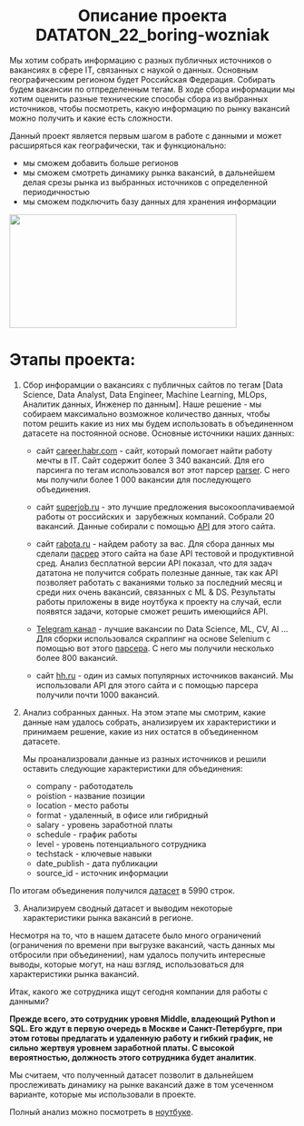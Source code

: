 # <center>Описание проекта DATATON_22_boring-wozniak</center>

Мы хотим собрать информацию с разных публичных источников о вакансиях в сфере IT, связанных с наукой о данных. Основным географическим регионом будет Российская Федерация. Собирать будем вакансии по отпределенным тегам. В ходе сбора информации мы хотим оценить разные технические способы сбора из выбранных источников, чтобы посмотреть, какую информацию по рынку вакансий можно получить и какие есть сложности.

Данный проект является первым шагом в работе с данными и может расширяться как географически, так и функционально:

* мы сможем добавить больше регионов
* мы сможем смотреть динамику рынка вакансий, в дальнейшем делая срезы рынка из выбранных источников с определенной периодичностью
* мы сможем подключить базу данных для хранения информации

<img src="https://www.hillwebcreations.com/wp-content/uploads/2020/09/the-value-of-market-research-for-seo.jpg"  width="400" height="200">

# Этапы проекта:

1. Сбор инфорамции о вакансиях с публичных сайтов по тегам [Data Science, Data Analyst, Data Engineer, Machine Learning, MLOps, Аналитик данных, Инженер по данным]. Наше решение - мы собираем максимально возможное количество данных, чтобы потом решить какие из них мы будем использовать в объединенном датасете на постоянной основе. Основные источники наших данных:

    * сайт [career.habr.com](https://career.habr.com) - сайт, который помогает найти работу мечты в IT. Сайт содержит более 3 340 вакансий. Для его парсинга по тегам использовался вот этот парсер [parser](https://github.com/shakhovak/DATATON_22_boring-wozniak/blob/master/parsers_used/HABR_parser.ipynb). С него мы получили более 1 000 вакансии для последующего объединения.

    * сайт [superjob.ru](https://www.superjob.ru/) - это лучшие предложения высокооплачиваемой работы от российских и  зарубежных компаний. Собрали 20 вакансий. Данные собирали с помощью [API](https://github.com/shakhovak/DATATON_22_boring-wozniak/blob/master/parsers_used/superjob_get_data.ipynb) для этого сайта.

    * сайт [rabota.ru](https://www.rabota.ru) - найдем работу за вас. Для сбора данных мы сделали [пасрер](https://github.com/shakhovak/DATATON_22_boring-wozniak/blob/master/parsers_used/zarpalata_ru_api.ipynb) этого сайта на базе API тестовой и продуктивной сред. Анализ бесплатной версии API показал, что для задач дататона не получится собрать полезные данные, так как API позволяет работать с ваканиями только за последний месяц и среди них очень вакансий, связанных с ML & DS. Результаты работы приложены в виде ноутбука к проекту на случай, если появятся задачи, которые сможет решить имеющийся API.

    * [Telegram канал](https://t.me/datasciencejobs) - лучшие вакансии по Data Science, ML, CV, AI ... Для сборки использовался скраппинг на основе Selenium с помощью вот этого [парсера](https://github.com/shakhovak/DATATON_22_boring-wozniak/blob/master/parsers_used/telegram-scrapper.ipynb). С него мы получили несколько более 800 вакансий.

    * сайт [hh.ru](https://hh.ru) - один из самых популярных источников вакансий. Мы использовали API для этого сайта и с помощью парсера получили почти 1000 вакансий.

2. Анализ собранных данных. На этом этапе мы смотрим, какие данные нам удалось собрать, анализируем их характеристики и принимаем решение, какие из них остатся в объединенном датасете. 

    Мы проанализровали данные из разных источников и решили оставить следующие характеристики для объединения:

    * company - работодатель
    * poistion - название позиции
    * location - место работы
    * format - удаленный, в офисе или гибридный
    * salary - уровень заработной платы
    * schedule - график работы
    * level - уровень потенциального сотрудника 
    * techstack - ключевые навыки
    * date_publish - дата публикации
    * source_id - источник информации

По итогам объединения получился [датасет](https://drive.google.com/file/d/1TcWn-SIgbqQWkn2sNpWR1jMOIf5qhfvb/view?usp=sharing) в 5990 строк.

3. Анализируем сводный датасет и выводим некоторые характеристики рынка вакансий в регионе.

Несмотря на то, что в нашем датасете было много ограничений (ограничения по времени при выгрузке вакансий, часть данных мы отбросили при объединении), нам удалось получить интересные выводы, которые могут, на наш взгляд, использоваться для характеристики рынка вакансий.

Итак, какого же сотрудника ищут сегодня компании для работы с данными?

**Прежде всего, это сотрудник уровня Middle, владеющий Python и SQL. Его ждут в первую очередь в Москве и Санкт-Петербурге, при этом готовы предлагать и удаленную работу и гибкий график, не сильно жертвуя уровнем заработной платы. С высокой вероятностью, должность этого сотрудника будет аналитик**.

Мы считаем, что полученный датасет позволит в дальнейшем прослеживать динамику на рынке вакансий даже в том усеченном варианте, которые мы использовали в проекте. 

Полный анализ можно посмотреть в [ноутбуке](https://github.com/shakhovak/DATATON_22_boring-wozniak/blob/master/FINAL%20SUMMARY.ipynb).
